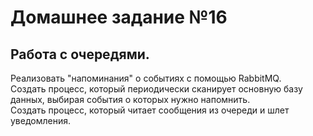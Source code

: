 # Домашнее задание №16
## Работа с очередями. 
Реализовать "напоминания" о событиях с помощью RabbitMQ.  
Создать процесс, который периодически сканирует основную базу данных, выбирая события о которых нужно напомнить.  
Создать процесс, который читает сообщения из очереди и шлет уведомления.